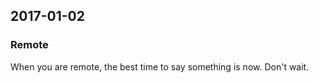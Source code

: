 ## 2017-01-02

### Remote
When you are remote, the best time to say something is now. Don't wait.  
